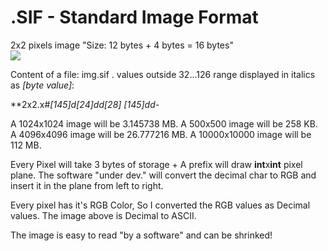 # .SIF - Standard Image Format

2x2 pixels image "Size: 12 bytes + 4 bytes = 16 bytes" <br>
![](https://i.imgur.com/7T9MvdS.png)

Content of a file: img.sif . values outside 32...126 range displayed in italics as *[byte value]*:

**2x2.x#*[145]*d*[24]*dd*[28]* *[145]*dd-**

A 1024x1024 image will be 3.145738 MB.
A 500x500 image will be 258 KB.
A 4096x4096 image will be 26.777216 MB.
A 10000x10000 image will be 112 MB.

Every Pixel will take 3 bytes of storage + A prefix will draw **int**x**int** pixel plane. The software "under dev." will convert the decimal char to RGB and insert it in the plane from left to right.

Every pixel has it's RGB Color, So I converted the RGB values as Decimal values. The image above is Decimal to ASCII.

The image is easy to read "by a software" and can be shrinked!
